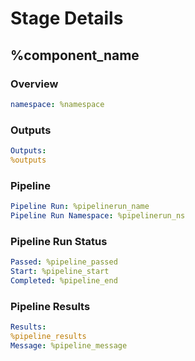 # Stage Details
## %component_name

### Overview
```yaml
namespace: %namespace
```

### Outputs
```yaml
Outputs:
%outputs
```

### Pipeline
```yaml
Pipeline Run: %pipelinerun_name
Pipeline Run Namespace: %pipelinerun_ns
```

### Pipeline Run Status
```yaml
Passed: %pipeline_passed
Start: %pipeline_start
Completed: %pipeline_end
```

### Pipeline Results
```yaml
Results:
%pipeline_results
Message: %pipeline_message
```
